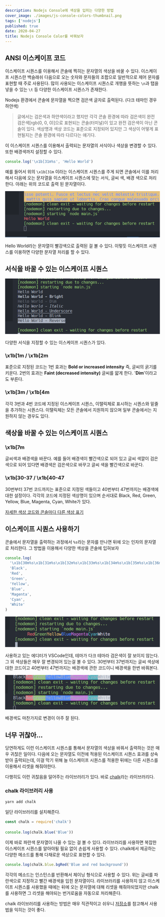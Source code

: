 ```yaml
---
description: Nodejs Console에 색상을 입히는 다양한 방법
cover_image: ./images/js-console-colors-thumbnail.png
tags: ['nodejs']
published: true
date: 2020-04-27
title: Nodejs Console Color를 바꿔보자
---
```


## ANSI 이스케이프 코드

이스케이프 시퀀스를 이용해서 콘솔에 찍히는 문자열의 색상을 바꿀 수 있다. 이스케이프 시퀀스란 백슬래쉬 다음으로 오는 숫자와 문자들의 조합으로 일반적으로 제어 문자를 표현할 때 주로 사용된다. 많이 사용되는 이스케이프 시퀀스로 개행을 뜻하는 `\n`과 탭을 넣을 수 있는 `\t` 등 다양한 이스케이프 시퀀스가 존재한다.

Nodejs 환경에서 콘솔에 문자열을 찍으면 검은색 글자로 출력된다. (다크 테마인 경우 하얀색)

> 글에서는 검은색과 하얀색이라고 했지만 각각 콘솔 환경에 따라 검은색이 완전 검은색[rgb(0, 0, 0)]으로 표현되는 콘솔(터미널)이 있고 완전 검은색이 아닌 콘솔이 있다. 색상명과 색상 코드는 표준으로 지정되어 있지만 그 색상이 어떻게 표현될지는 콘솔 환경에 따라 다르다는 얘기다.

이 이스케이프 시퀀스를 이용해서 출력되는 문자열의 서식이나 색상을 변경할 수 있다. 또한 배경색까지 설정할 수 있다.

```js
console.log('\x1b[31m%s', 'Hello World')
```

예를 들어서 위의 `\x1b[31m` 이라는 이스케이프 시퀀스를 주게 되면 콘솔에서 이를 처리해서 다음에 오는 문자열을 이스케이프 시퀀스에 맞는 서식, 글씨 색, 배경 색으로 처리한다. 아래는 위의 코드로 출력 된 문자열이다.

![js-console-red](./images/js-console-colors-example-1.png)

Hello World라는 문자열이 빨강색으로 출력된 걸 볼 수 있다. 이렇듯 이스케이프 시퀀스를 이용하면 다양한 문자열 처리를 할 수 있다.

## 서식을 바꿀 수 있는 이스케이프 시퀀스

![js-console-t](./images/js-console-colors-example-2.png)

다양한 서식을 지정할 수 있는 이스케이프 시퀀스가 있다.

### \x1b[1m / \x1b[2m

표준으로 지정된 코드는 1번 효과는 **Bold or increased intensity** 즉, 글씨의 굵기를 키운다. 2번의 효과는 **Faint (decreased intensity)** 글씨를 얇게 한다. '**Dim**'이라고도 부른다.

### \x1b[3m / \x1b[4m

각각 3번과 4번 코드에 지정된 이스케이프 시퀀스, 이탤릭체로 표시하는 시퀀스와 밑줄을 추가하는 시퀀스다. 이탤릭체는 모든 콘솔에서 지원하지 않으며 일부 콘솔에서는 지원하지 않는 경우도 있다.

## 색상을 바꿀 수 있는 이스케이프 시퀀스

### \x1b[7m

글씨색과 배경색을 바꾼다. 예를 들어 배경색이 빨간색으로 되어 있고 글씨 색깔이 검은색으로 되어 있다면 배경색은 검은색으로 바꾸고 글씨 색을 빨간색으로 바꾼다.

### \x1b[30-37 / \x1b[40-47

30번부터 37번 코드까지는 표준으로 지정된 색들이고 40번부터 47번까지는 배경색에 대한 설정이다. 각각의 코드에 지정된 색상명이 있으며 순서대로 Black, Red, Green, Yellow, Blue, Magenta, Cyan, White가 있다.

[자세한 색상 코드와 콘솔마다 다른 색상 표기](https://en.wikipedia.org/wiki/ANSI_escape_code#Colors)

## 이스케이프 시퀀스 사용하기

콘솔에서 문자열을 출력하는 과정에서 `%s`라는 문자를 만나면 뒤에 오는 인자의 문자열로 처리한다. 그 방법을 이용해서 다양한 색상을 콘솔에 입혀보자

```js
console.log(
  '\x1b[30m%s\x1b[31m%s\x1b[32m%s\x1b[33m%s\x1b[34m%s\x1b[35m%s\x1b[36m%s\x1b[37m%s',
  'Black',
  'Red',
  'Green',
  'Yellow',
  'Blue',
  'Magenta',
  'Cyan',
  'White'
)
```

![colors](./images/js-console-colors-example-3.png)

사용하고 있는 에디터가 VSCode인데, 테마가 다크 테마라 검은색이 잘 보이지 않는다. 그 외 색상들은 매우 잘 변경되어 있는걸 볼 수 있다. 30번부터 37번까지는 글씨 색상에 대한 코드이고 40번부터 47번까지는 배경색에 관한 코드이니 배경색을 한번 바꿔본다.

![background-colors](./images/js-console-colors-example-4.png)

배경색도 마찬가지로 변경이 아주 잘 된다.

## 너무 귀찮아...

당연하게도 이런 이스케이프 시퀀스를 통해서 문자열의 색상을 바꿔서 출력하는 것은 매우 귀찮은 일이다. 다음에 오는 문자열도 이전에 적용된 이스케이프 시퀀스 효과를 상속받아 출력되는데, 이걸 막기 위해 늘 이스케이프 시퀀스를 적용한 뒤에는 다른 시퀀스를 이용해서 리셋을 해줘야한다.

다행히도 이런 귀찮음을 덜어주는 라이브러리가 있다. 바로 [chalk](https://www.npmjs.com/package/chalk)라는 라이브러리다.

### chalk 라이브러리 사용

```bash
yarn add chalk
```

일단 라이브러리를 설치해준다.

```js
const chalk = require('chalk')

console.log(chalk.blue('Blue'))
```

이제 바로 파란색 문자열이 나올 수 있는 걸 볼 수 있다. 라이브러리를 사용하면 복잡한 이스케이프 시퀀스를 알아야될 필요 없이 손쉽게 사용할 수 있다. chalk에서 제공하는 다양한 메소드를 통해 다채로운 색상으로 표현할 수 있다.

```js
console.log(chalk.blue.bgRed('Blue and red background'))
```

각각의 메소드는 인스턴스를 반환해서 체이닝 형식으로 사용할 수 있다. 위는 글씨를 파란색으로 지정하고 빨간 배경색을 입힌 문자열이다. 라이브러리를 사용하지 않고 이스케이프 시퀀스를 사용했을 때에는 뒤에 오는 문자열에 대해 리셋을 해줘야되었지만 chalk를 사용하면 그 리셋을 해야되는 번거로움을 자동으로 처리해준다.

chalk 라이브러리를 사용하는 방법은 매우 직관적이고 쉬우니 [저장소](https://github.com/chalk/chalk)를 참고해서 사용법을 익히는 것이 좋다.

